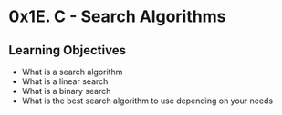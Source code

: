 # 0x1E. C - Search Algorithms

## Learning Objectives

   - What is a search algorithm
   - What is a linear search
   - What is a binary search
   - What is the best search algorithm to use depending on your needs
